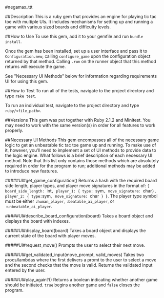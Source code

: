 #negamax_ttt

##Description
This is a ruby gem that provides an engine for playing tic tac toe with multiple UIs. It includes mechanisms for setting up and running a game with various sized boards and difficulty levels.

##How to Use
To use this gem, add it to your gemfile and run `bundle install`. 

Once the gem has been installed, set up a user interface and pass it to `Configuration.new`, calling `configure_game` upon the configuration object returned by that method. Calling `.run` on the runner object that this method returns will execute the game. 

See "Necessary UI Methods" below for information regarding requirements UI for using this gem.

##How to Test
To run all of the tests, navigate to the project directory and type `rake test`.

To run an individual test, navigate to the project directory and type `ruby/<file_path>`.

##Versions
This gem was put together with Ruby 2.1.2 and Minitest. You may need to work with the same version(s) in order for all features to work properly.

##Necessary UI Methods
This gem encompasses all of the necessary game logic to get an unbeatable tic tac toe game up and running. To make use of it, however, you'll need to implement a set of UI methods to provide data to the logic engine. What follows is a brief description of each necessary UI method. Note that this list only contains those methods which are absolutely required in order for the program to run; additional methods may be added to introduce new features. 

#####UI#get_game_configuration()
Returns a hash with the required board side length, player types, and player move signatures in the format of: 
`{ board_side_length: `int`, player_1: { type: `sym`, move_signature: `char` }, player_2: { type: `sym`, move_signature: `char` } }`. 
The player type symbol must be either `:human_player`, `:beatable_ai_player`, or `:unbeatable_ai_player`.

#####UI#describe_board_configuration(board)
Takes a board object and displays the board with indexes.

#####UI#display_board(board)
Takes a board object and displays the current state of the board with player moves.

#####UI#request_move()
Prompts the user to select their next move.

#####UI#get_validated_input(move_prompt, valid_moves)
Takes two procs/lambdas where the first delivers a promt to the user to select a move and the second checks that the move is valid. Returns the validated input entered by the user. 

#####UI#play_again?()
Returns a boolean indicating whether another game should be initiated. `true` begins another game and `false` closes the program.